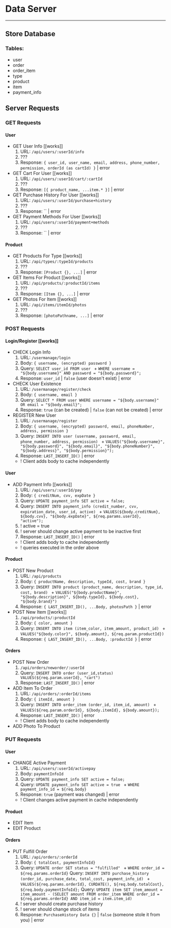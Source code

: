 # Data Server

---

## Store Database

### Tables:

- user
- order
- order_item
- type
- product
- item
- payment_info

## Server Requests

### GET Requests

#### User

- GET User Info [[works]]
  1. URL: `/api/users/:userId/info`
  2. ???
  3. Response: `{ user_id, user_name, email, address, phone_number, permission, orderId (as cartId) }` | error
- GET Cart For User [[works]]
  1. URL: `/api/users/:userId/cart/:cartId`
  2. ???
  3. Response: `[{ product_name, ...item.* }]` | error
- GET Purchase History For User [[works]]
  1. URL: `/api/users/:userId/purchase+history`
  2. ???
  3. Response: `` | error
- GET Payment Methods For User [[works]]
  1. URL: `/api/users/:userId/payment+methods`
  2. ???
  3. Response: `` | error

#### Product

- GET Products For Type [[works]]
  1. URL: `/api/types/:typeId/products`
  2. ???
  3. Response: `[Product {}, ...]` | error
- GET Items For Product [[works]]
  1. URL: `/api/products/:productId/items`
  2. ???
  3. Response: `[Item {}, ...]` | error
- GET Photos For Item [[works]]
  1. URL: `/api/items/itemId/photos`
  2. ???
  3. Response: `[photoPathname, ...]` | error
  <!-- /api/products/prodname
  <- [/images/photo1, /images/photo2] -->

### POST Requests

#### Login/Register [[works]]

- CHECK Login Info
  1. URL: `/usermanage/login`
  2. Body: `{ username, (encrypted) password }`
  3. Query: `SELECT user_id FROM user ` +
     `WHERE username = "${body.username}" AND password = "${body.password}";`
  4. Response: `user_id` | `false` (user doesn't exist) | error
- CHECK User Existence
  1. URL: `/usermanage/register/check`
  2. Body: `{ username, email }`
  3. Query: `SELECT * FROM user WHERE username = "${body.username}" OR email = "${body.email}";`
  4. Response: `true` (can be created) | `false` (can not be created) | error
- REGISTER New User
  1. URL: `/usermanage/register`
  2. Body: `{ username, (encrypted) password, email, phoneNumber, address, permission }`
  3. Query: `INSERT INTO user (username, password, email, phone_number, address, permission) ` +
     `VALUES("${body.username}", "${body.password}", "${body.email}", "${body.phoneNumber}", "${body.address}", "${body.permission}");`
  4. Response: `LAST_INSERT_ID()` | error
  - ! Client adds body to cache independently

#### User

- ADD Payment Info [[works]]
  1. URL: `/api/users/:userId/pay`
  2. Body: `{ creditNum, cvv, expDate }`
  3. Query: `UPDATE payment_info SET active = false;`
  4. Query: `INSERT INTO payment_info (credit_number, cvv, expiration_date, user_id, active) ` +
     `VALUES(${body.creditNum}, ${body.cvv}, "${body.expDate}", ${req.params.userId}, "active");`
  5. ! active = true
  6. ! server should change active payment to be inactive first
  7. Response: `LAST_INSERT_ID()` | error
  - ! Client adds body to cache independently
  - ! queries executed in the order above

#### Product

- POST New Product
  1. URL: `/api/products`
  2. Body: `{ productName, description, typeId, cost, brand }`
  3. Query: `INSERT INTO product (product_name, description, type_id, cost, brand) ` +
     `VALUES("${body.productName}", "${body.description}", ${body.typeId}, ${body.cost}, "${body.brand}")`
  4. Response: `{ LAST_INSERT_ID(), ...Body, photosPath }` | error
- POST New Item [[works]]
  1. `/api/products/:productId`
  2. Body: `{ color, amount }`
  3. Query: `INSERT INTO item (item_color, item_amount, product_id) ` +
     `VALUES("${body.color}", ${body.amount}, ${req.param.productId})`
  4. Response: `{ LAST_INSERT_ID(), ...Body, :productId }` | error

#### Orders

- POST New Order
  1. `/api/orders/neworder/:userId`
  2. Query: `INSERT INTO order (user_id,status) VALUES(${req.param.userId}, "cart")`
  3. Response: `LAST_INSERT_ID()` | error
- ADD Item To Order
  1. URL: `/api/orders/:orderId/items`
  2. Body: `{ itemId, amount }`
  3. Query: `INSERT INTO order_item (order_id, item_id, amount) ` +
     `VALUES(${req.param.orderId}, ${body.itemId}, ${body.amount});`
  4. Response: `LAST_INSERT_ID()` | error
  - ! Client adds body to cache independently
- ADD Photo To Product

### PUT Requests

#### User

- CHANGE Active Payment
  1. URL: `/api/users/:userId/activepay`
  2. Body: `paymentInfoId`
  3. Query: `UPDATE payment_info SET active = false;`
  4. Query: `UPDATE payment_info SET active = true ` +
     `WHERE payment_info_id = ${req.body}`
  5. Response: `true` (payment was changed) | error
  - ! Client changes active payment in cache independently

#### Product

- EDIT Item
- EDIT Product

#### Orders

- PUT Fulfill Order
  1. URL: `/api/orders/:orderId`
  2. Body: `{ totalCost, paymentInfoId}`
  3. Query: `UPDATE order SET status = "fulfilled" ` +
     `WHERE order_id = ${req.params.orderId}`
     Query: `INSERT INTO purchase_history (order_id, purchase_date, total_cost, payment_info_id) ` +
     `VALUES(${req.params.orderId}, CURDATE(), ${req.body.totalCost}, ${req.body.paymentInfoId};`
     Query: `UPDATE item SET item_amount = item_amount - (SELECT amount FROM order_item WHERE order_id = ${req.params.orderId} AND item_id = item.item_id)`
  4. ! server should create purchase history
  5. ! server should change stock of items
  6. Response: `PurchaseHistory Data {}` | `false` (someone stole it from you) | error

